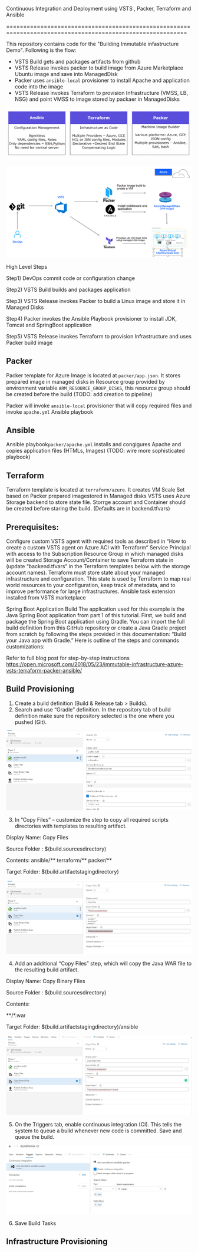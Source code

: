 Continuous Integration and Deployment using VSTS , Packer, Terraform and Ansible


===========================================================================================================

This repository contains code for the "Building Immutable infastructure Demo". Following is the flow:
- VSTS Build gets and packages artifacts from github 
- VSTS Release invokes packer to build image from Azure Marketplace Ubuntu image and save into ManagedDisk
- Packer uses `ansible-local` provisioner to install Apache and application code into the image
- VSTS Release invokes Terraform to provision Infrastructure (VMSS, LB, NSG) and point VMSS to image stored by packaer in ManagedDisks

![Flow](./Terraform-Ansible-Packer.png)

![Flow](./CICD-Flow.PNG)

High Level Steps

Step1) DevOps commit code or configuration change

Step2) VSTS Build builds and packages application

Step3) VSTS Release invokes Packer to build a Linux image and store it in Managed Disks

Step4) Packer invokes the Ansible Playbook provisioner to install JDK, Tomcat and SpringBoot application

Step5) VSTS Release invokes Terraform to provision Infrastructure and uses Packer build image

## Packer
Packer template for Azure Image is located at `packer/app.json`. It stores prepared image in managed disks in Resource group provided by environment variable `ARM_RESOURCE_GROUP_DISKS`, this resource group should be created before the build (TODO: add creation to pipeline)

Packer will invoke `ansible-local` provisioner that will copy required files and invoke  `apache.yml` Ansible playbook
 
## Ansible
Ansible playbook`packer/apache.yml` installs and congigures Apache and copies application files (HTMLs, Images)
(TODO: wire more sophisticated playbook)

## Terraform
Terraform template is located at `terraform/azure`. It creates VM Scale Set based on Packer prepared imagestored in Managed disks
VSTS uses Azure Storage backend to store state file.  Storrge account and Container should be created before staring the build. (Defaults are in backend.tfvars)


## Prerequisites:

Configure custom VSTS agent with required tools as described in “How to create a custom VSTS agent on Azure ACI with Terraform“
Service Principal with access to the Subscription
Resource Group in which managed disks will be created
Storage Account/Container to save Terraform state in (update “backend.tfvars” in the Terraform templates below with the  storage account names).
Terraform must store state about your managed infrastructure and configuration. This state is used by Terraform to map real world resources to your configuration, keep track of metadata, and to improve performance for large infrastructures.
Ansible task extension installed from VSTS marketplace

Spring Boot Application Build
The application used for this example is the Java Spring Boot application from part 1 of this tutorial. First, we build and package the Spring Boot application using Gradle. You can import the full build definition from this GitHub repository or create a Java Gradle project from scratch by following the steps provided in this documentation: “Build your Java app with Gradle.” Here is outline of the steps and commands customizations:

Refer to full blog post for step-by-step instructions https://open.microsoft.com/2018/05/23/immutable-infrastructure-azure-vsts-terraform-packer-ansible/

## Build Provisioning

1. Create a build definition (Build & Release tab > Builds).
2. Search and use “Gradle” definition.
  In the repository tab of build definition make sure the repository selected is the one where you pushed (Git).

![Flow](./Build-Gradle.png)


3. In ”Copy Files” – customize the step to copy all required scripts directories with templates to resulting artifact.

Display Name: Copy Files

Source Folder : $(build.sourcesdirectory)

Contents:
ansible/**
terraform/**
packer/**

Target Folder: $(build.artifactstagingdirectory)

![Flow](./Build-Copyfiles.png)

4. Add an additional “Copy Files” step, which will copy the Java WAR file to the resulting build artifact.

Display Name: Copy Binary Files

Source Folder : $(build.sourcesdirectory)

Contents:

**/*.war

Target Folder: $(build.artifactstagingdirectory)/ansible

![Flow](./Build-CopyBinary.png)

5. On the Triggers tab, enable continuous integration (CI). This tells the system to queue a build whenever new code is committed. Save and queue the build.

![Flow](./Build-TriggerCI.png)

6. Save Build Tasks

## Infrastructure Provisioning






